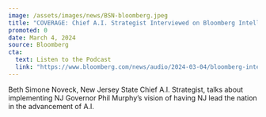 ```yaml
---
image: /assets/images/news/BSN-bloomberg.jpeg
title: "COVERAGE: Chief A.I. Strategist Interviewed on Bloomberg Intelligence Podcast"
promoted: 0
date: March 4, 2024
source: Bloomberg
cta:
  text: Listen to the Podcast
  link: "https://www.bloomberg.com/news/audio/2024-03-04/bloomberg-intelligence-apple-hit-with-eu-fine-podcast"
---
```


Beth Simone Noveck, New Jersey State Chief A.I. Strategist, talks about implementing NJ Governor Phil Murphy’s vision of having NJ lead the nation in the advancement of A.I.
